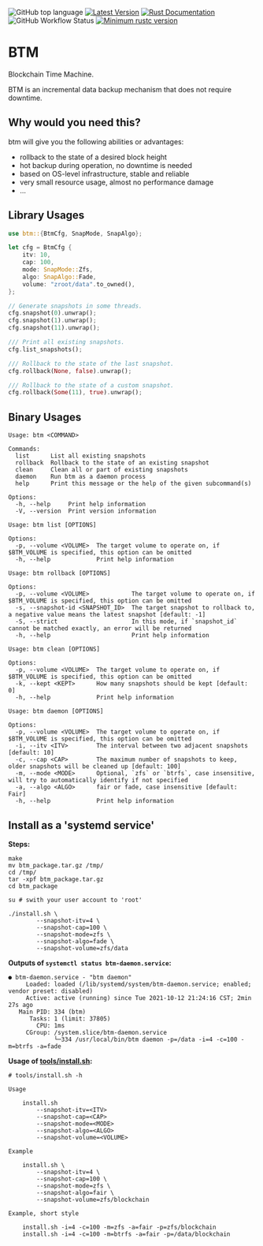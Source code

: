 ![GitHub top language](https://img.shields.io/github/languages/top/ccmlm/btm)
[![Latest Version](https://img.shields.io/crates/v/btm.svg)](https://crates.io/crates/btm)
[![Rust Documentation](https://img.shields.io/badge/api-rustdoc-blue.svg)](https://docs.rs/btm)
![GitHub Workflow Status](https://img.shields.io/github/workflow/status/ccmlm/btm/Rust)
[![Minimum rustc version](https://img.shields.io/badge/rustc-1.63+-lightgray.svg)](https://github.com/rust-random/rand#rust-version-requirements)

# BTM

Blockchain Time Machine.

BTM is an incremental data backup mechanism that does not require downtime.

## Why would you need this?

btm will give you the following abilities or advantages:

- rollback to the state of a desired block height
- hot backup during operation, no downtime is needed
- based on OS-level infrastructure, stable and reliable
- very small resource usage, almost no performance damage
- ...

## Library Usages

```rust
use btm::{BtmCfg, SnapMode, SnapAlgo};

let cfg = BtmCfg {
    itv: 10,
    cap: 100,
    mode: SnapMode::Zfs,
    algo: SnapAlgo::Fade,
    volume: "zroot/data".to_owned(),
};

// Generate snapshots in some threads.
cfg.snapshot(0).unwrap();
cfg.snapshot(1).unwrap();
cfg.snapshot(11).unwrap();

/// Print all existing snapshots.
cfg.list_snapshots();

/// Rollback to the state of the last snapshot.
cfg.rollback(None, false).unwrap();

/// Rollback to the state of a custom snapshot.
cfg.rollback(Some(11), true).unwrap();
```

## Binary Usages

```
Usage: btm <COMMAND>

Commands:
  list      List all existing snapshots
  rollback  Rollback to the state of an existing snapshot
  clean     Clean all or part of existing snapshots
  daemon    Run btm as a daemon process
  help      Print this message or the help of the given subcommand(s)

Options:
  -h, --help     Print help information
  -V, --version  Print version information
```

```
Usage: btm list [OPTIONS]

Options:
  -p, --volume <VOLUME>  The target volume to operate on, if $BTM_VOLUME is specified, this option can be omitted
  -h, --help             Print help information
```

```
Usage: btm rollback [OPTIONS]

Options:
  -p, --volume <VOLUME>            The target volume to operate on, if $BTM_VOLUME is specified, this option can be omitted
  -s, --snapshot-id <SNAPSHOT_ID>  The target snapshot to rollback to, a negative value means the latest snapshot [default: -1]
  -S, --strict                     In this mode, if `snapshot_id` cannot be matched exactly, an error will be returned
  -h, --help                       Print help information
```

```
Usage: btm clean [OPTIONS]

Options:
  -p, --volume <VOLUME>  The target volume to operate on, if $BTM_VOLUME is specified, this option can be omitted
  -k, --kept <KEPT>      How many snapshots should be kept [default: 0]
  -h, --help             Print help information
```

```
Usage: btm daemon [OPTIONS]

Options:
  -p, --volume <VOLUME>  The target volume to operate on, if $BTM_VOLUME is specified, this option can be omitted
  -i, --itv <ITV>        The interval between two adjacent snapshots [default: 10]
  -c, --cap <CAP>        The maximum number of snapshots to keep, older snapshots will be cleaned up [default: 100]
  -m, --mode <MODE>      Optional, `zfs` or `btrfs`, case insensitive, will try to automatically identify if not specified
  -a, --algo <ALGO>      fair or fade, case insensitive [default: Fair]
  -h, --help             Print help information
```

## Install as a 'systemd service'

**Steps:**

```shell
make
mv btm_package.tar.gz /tmp/
cd /tmp/
tar -xpf btm_package.tar.gz
cd btm_package

su # swith your user account to 'root'

./install.sh \
        --snapshot-itv=4 \
        --snapshot-cap=100 \
        --snapshot-mode=zfs \
        --snapshot-algo=fade \
        --snapshot-volume=zfs/data
```

**Outputs of `systemctl status btm-daemon.service`:**

```
● btm-daemon.service - "btm daemon"
     Loaded: loaded (/lib/systemd/system/btm-daemon.service; enabled; vendor preset: disabled)
     Active: active (running) since Tue 2021-10-12 21:24:16 CST; 2min 27s ago
   Main PID: 334 (btm)
      Tasks: 1 (limit: 37805)
        CPU: 1ms
     CGroup: /system.slice/btm-daemon.service
             └─334 /usr/local/bin/btm daemon -p=/data -i=4 -c=100 -m=btrfs -a=fade
```

**Usage of [tools/install.sh](./tools/install.sh):**

```
# tools/install.sh -h

Usage

    install.sh
        --snapshot-itv=<ITV>
        --snapshot-cap=<CAP>
        --snapshot-mode=<MODE>
        --snapshot-algo=<ALGO>
        --snapshot-volume=<VOLUME>

Example

    install.sh \
        --snapshot-itv=4 \
        --snapshot-cap=100 \
        --snapshot-mode=zfs \
        --snapshot-algo=fair \
        --snapshot-volume=zfs/blockchain

Example, short style

    install.sh -i=4 -c=100 -m=zfs -a=fair -p=zfs/blockchain
    install.sh -i=4 -c=100 -m=btrfs -a=fair -p=/data/blockchain
```
